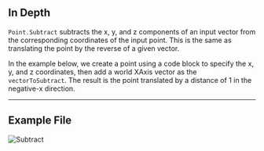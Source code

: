 ## In Depth
`Point.Subtract` subtracts the x, y, and z components of an input vector from the corresponding coordinates of the input point. This is the same as translating the point by the reverse of a given vector.

In the example below, we create a point using a code block to specify the x, y, and z coordinates, then add a world XAxis vector as the `vectorToSubtract`. The result is the point translated by a distance of 1 in the negative-x direction.

___
## Example File

![Subtract](./Autodesk.DesignScript.Geometry.Point.Subtract_img.jpg)

